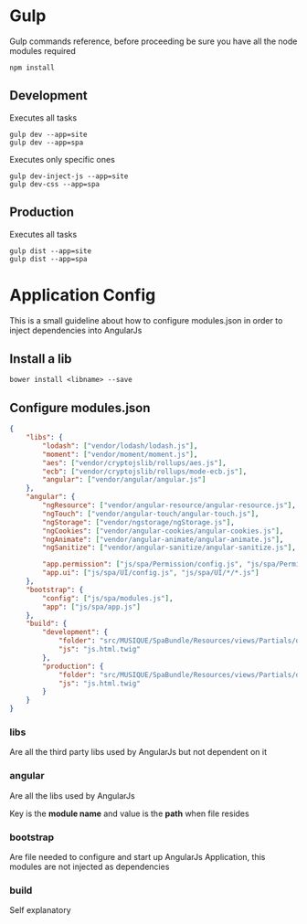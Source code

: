 # Gulp

Gulp commands reference, before proceeding be sure you have all the node modules required

```
npm install
```

## Development

Executes all tasks

```
gulp dev --app=site
gulp dev --app=spa
```

Executes only specific ones

```
gulp dev-inject-js --app=site
gulp dev-css --app=spa
```

## Production

Executes all tasks

```
gulp dist --app=site
gulp dist --app=spa
```

# Application Config

This is a small guideline about how to configure modules.json in order to inject dependencies into AngularJs

## Install a lib

```
bower install <libname> --save
```

## Configure modules.json

```json
{
    "libs": {
        "lodash": ["vendor/lodash/lodash.js"],
        "moment": ["vendor/moment/moment.js"],
        "aes": ["vendor/cryptojslib/rollups/aes.js"],
        "ecb": ["vendor/cryptojslib/rollups/mode-ecb.js"],
        "angular": ["vendor/angular/angular.js"]
    },
    "angular": {
        "ngResource": ["vendor/angular-resource/angular-resource.js"],
        "ngTouch": ["vendor/angular-touch/angular-touch.js"],
        "ngStorage": ["vendor/ngstorage/ngStorage.js"],
        "ngCookies": ["vendor/angular-cookies/angular-cookies.js"],
        "ngAnimate": ["vendor/angular-animate/angular-animate.js"],
        "ngSanitize": ["vendor/angular-sanitize/angular-sanitize.js"],

        "app.permission": ["js/spa/Permission/config.js", "js/spa/Permission/*/*.js"],
        "app.ui": ["js/spa/UI/config.js", "js/spa/UI/*/*.js"]
    },
    "bootstrap": {
        "config": ["js/spa/modules.js"],
        "app": ["js/spa/app.js"]
    },
    "build": {
        "development": {
            "folder": "src/MUSIQUE/SpaBundle/Resources/views/Partials/dev",
            "js": "js.html.twig"
        },
        "production": {
            "folder": "src/MUSIQUE/SpaBundle/Resources/views/Partials/dist",
            "js": "js.html.twig"
        }
    }
}

```


### libs

Are all the third party libs used by AngularJs but not dependent on it

### angular

Are all the libs used by AngularJs

Key is the **module name** and value is the **path** when file resides

### bootstrap

Are file needed to configure and start up AngularJs Application, this modules are not injected as dependencies

### build

Self explanatory
